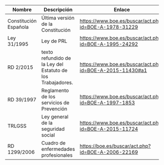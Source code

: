 
| Nombre | Descripción | Enlace|
|-|-|-|
|Constitución Española| Última versión de la Constitución|<https://www.boe.es/buscar/act.php?id=BOE-A-1978-31229>|
|Ley 31/1995| Ley de PRL|<https://www.boe.es/buscar/act.php?id=BOE-A-1995-24292>|
|RD 2/2015|texto refundido de la Ley del Estatuto de los Trabajadores.|<https://www.boe.es/buscar/act.php?id=BOE-A-2015-11430#a1>|
|RD 39/1997| Reglamento de los servicios de Prevención|<https://www.boe.es/buscar/act.php?id=BOE-A-1997-1853>|
|TRLGSS|Ley general de la seguridad social|<https://www.boe.es/buscar/act.php?id=BOE-A-2015-11724>|
|RD 1299/2006|Cuadro de enfermedades profesionales|<https://boe.es/buscar/act.php?id=BOE-A-2006-22169>|
